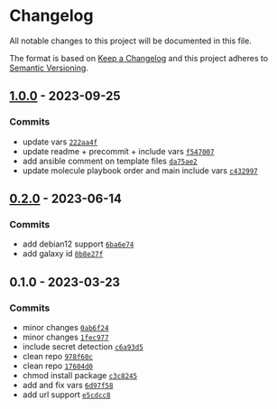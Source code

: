 # Changelog

All notable changes to this project will be documented in this file.

The format is based on [Keep a Changelog](https://keepachangelog.com/en/1.0.0/)
and this project adheres to [Semantic Versioning](https://semver.org/spec/v2.0.0.html).

## [1.0.0](https://github.com/lotusnoir/ansible-apps_tehtris/compare/0.2.0...1.0.0) - 2023-09-25

### Commits

- update vars [`222aa4f`](https://github.com/lotusnoir/ansible-apps_tehtris/commit/222aa4f65926ca4cd0234c2787dcc4c3c1082a28)
- update readme + precommit + include vars [`f547007`](https://github.com/lotusnoir/ansible-apps_tehtris/commit/f547007c01dbea99b50b5932f301affecec96d13)
- add ansible comment on template files [`da75ae2`](https://github.com/lotusnoir/ansible-apps_tehtris/commit/da75ae24b5d649282d1853f9e80f52a813df542e)
- update molecule playbook order and main include vars [`c432997`](https://github.com/lotusnoir/ansible-apps_tehtris/commit/c4329974276e8bea06227f20f6a543c0613a0adc)

## [0.2.0](https://github.com/lotusnoir/ansible-apps_tehtris/compare/0.1.0...0.2.0) - 2023-06-14

### Commits

- add debian12 support [`6ba6e74`](https://github.com/lotusnoir/ansible-apps_tehtris/commit/6ba6e742bc989134402702405e1fd46a5b0337c4)
- add galaxy id [`0b8e27f`](https://github.com/lotusnoir/ansible-apps_tehtris/commit/0b8e27f7c768d7a5d2676e5287f2688143e29ea6)

## 0.1.0 - 2023-03-23

### Commits

- minor changes [`0ab6f24`](https://github.com/lotusnoir/ansible-apps_tehtris/commit/0ab6f24490d267b98429051acf833a8ecfe19669)
- minor changes [`1fec977`](https://github.com/lotusnoir/ansible-apps_tehtris/commit/1fec977ce0d1b5cee3c23215e7ebb52b11f008bd)
- include secret detection [`c6a93d5`](https://github.com/lotusnoir/ansible-apps_tehtris/commit/c6a93d59cd9d56a8d9ab59215780c96e9c40a040)
- clean repo [`978f60c`](https://github.com/lotusnoir/ansible-apps_tehtris/commit/978f60c289261d9251e73fa60236066ca662ab8e)
- clean repo [`17604d0`](https://github.com/lotusnoir/ansible-apps_tehtris/commit/17604d0cc549f91d4c50bb99fb855e7714fa9304)
- chmod install package [`c3c8245`](https://github.com/lotusnoir/ansible-apps_tehtris/commit/c3c82458501cc9f0ca13e15258a2b6c20e821245)
- add and fix vars [`6d97f58`](https://github.com/lotusnoir/ansible-apps_tehtris/commit/6d97f58bb03651fe7470eb2b03e86f14c42fa58f)
- add url support [`e5cdcc8`](https://github.com/lotusnoir/ansible-apps_tehtris/commit/e5cdcc8571f800b44a47674eeb0e28727d333c79)
